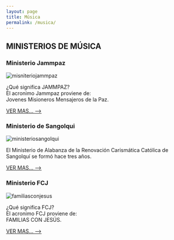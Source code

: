 ```yaml
---
layout: page
title: Música
permalink: /musica/
---
```


<div class="row">
  <div class="col s12 center">
    <h2>MINISTERIOS DE MÚSICA</h2>
  </div>
</div>



<div class="row">
  <div class="col s12 center">
    <h3>Ministerio Jammpaz</h3>
  </div>
</div>

<div class="container">
    <div class="row">
        <div class="col s12 m7 center">
        <div class="card">
            <div class="card-image">
            <img class="materialboxed" src="/assets/img/J2.jpg" alt="misniteriojammpaz">
            <span class="card-title">
            </span>
            </div>
            <div class="card-content">
            <p>¿Qué significa JAMMPAZ?<br>
            El acronimo Jammpaz proviene de:<br>
            Jovenes Misioneros Mensajeros de la Paz.</p>
            </div>
            <div class="card-action">
            <a href="/musica/ministerio_jammpaz/jammpaz_pagina_1">VER MAS... --></a>
            </div>
        </div>
        </div>
    </div>
</div>            

 


 <div class="row">
  <div class="col s12 center">
    <h3>Ministerio de Sangolqui</h3>
  </div>
</div>

<div class="container">
    <div class="row"> 
    <div class="col s12 m7 center">
        <div class="card horizontal">
        <div class="card-image">
            <img class="materialboxed" img src="/assets/img/ministerio fausto.JPG" alt="ministeriosangolqui">
        </div>
        <div class="card-stacked">
            <div class="card-content">
            <p>
            El Ministerio de Alabanza de la Renovación Carismática Católica de Sangolquí se formó hace tres años.
            </p>
            </div>
            <div class="card-action">
            <a href="/musica/ministerio_sangolqui">VER MAS... --></a>
            </div>
        </div>
        </div>
    </div>
    </div>
</div>



<div class="row">
  <div class="col s12 center">
    <h3>Ministerio FCJ</h3>
  </div>
</div>

<div class="container">
    <div class="row"> 
    <div class="col s12 m7 center">
        <div class="card horizontal">
        <div class="card-image">
            <img class="materialboxed" img src="/assets/img/FCJ.jpg" alt="familiasconjesus">
        </div>
        <div class="card-stacked">
            <div class="card-content">
            <p>¿Qué significa FCJ?<br>
            El acronimo FCJ proviene de:<br>
            FAMILIAS CON JESÚS.</p>
            </div>
            <div class="card-action">
            <a href="/musica/ministerio_fcj">VER MAS... --></a>
            </div>
        </div>
        </div>
    </div>
    </div>
</div>

